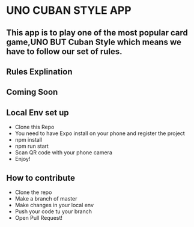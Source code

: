 # UNO CUBAN STYLE APP

## This app is to play one of the most popular card game,UNO BUT Cuban Style which means we have to follow our set of rules.

## Rules Explination

## Coming Soon

## Local Env set up

- Clone this Repo
- You need to have Expo install on your phone and register the project
- npm install
- npm run start
- Scan QR code with your phone camera
- Enjoy!

## How to contribute

- Clone the repo
- Make a branch of master
- Make changes in your local env
- Push your code tu your branch
- Open Pull Request!
